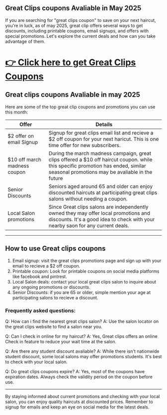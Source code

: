 ## Great Clips coupons Avaliable in May 2025 

If you are searching for "great clips coupon" to save on your next haircut, you're in luck, as of may 2025, great clip offers several
ways to get discounts, including printable coupons, email signups, and offers with special promotions. Let's explore the current deals 
and how can you take advantage of them.

<h1><a href="https://www.google.com/url?q=https%3A%2F%2Fwww.dynews.net%2F2025%2F05%2Ftop-great-clips-coupons-for-2025.html&sa=D&sntz=1&usg=AOvVaw1KErl8iRJippsqqCY0jbMh">👉 Click here to get Great Clips Coupons</a></h1>

## Great clips coupons Avaliable in may 2025 

Here are some of the top great clip coupons and promotions you can use this month:

| Offer | Details |
| ---- | -------- |
| $2 offer on email Signup | Signup for great clips email list and recieve a $2 off coupon for your next haricut. This is one time offer for new subscribers. |
| $10 off march madness coupon | During the march madness campaign, great clips offered a $10 off haircut coupon. while this specific promotion has ended, similar seasonal promotions may be avaliable in the future |
| Senior Discounts | Seniors aged around 65 and older can enjoy discounted haircuts at participating great clips salons without needing a coupon. |
| Local Salon promotions | Since Great clips salons are  independently owned they may offer local promotions and discounts. It's a good idea to check with your nearby saon for any current deals.

-----

## How to use Great clips coupons 

1. Email signup: visit the great clips promotions page and sign up with your email to recieve a $2 off coupon.
2. Printable coupon: Look for printable coupons on social media platforms like facebook and pintrest.
3. Local Salon deals: contact your local great clips salon to inquire about any ongoing promotions or discounts.
4. Senior Discounts: if you are 65 or older, simple mention your age at participating salons to recieve a discount.

### Frequently asked questions:

Q: How can i find the nearest great clips salon? 
A: Use the salon locator on the great clips website to find a salon near you.

Q: Can I check in online for my haircut?
A: Yes, Great clips offers an online Check in feature to reduce your wait time at the salon.

Q: Are there any student discount avaliable?
A: While there isn't nationwide student discount, some local salons may offer promotions students. It's best to check with your local salon.

Q: Do great clips coupons expire?
A: Yes, most of the coupons have expiration dates. Always check the validity period on the coupon before use.

----

By staying informed about current promotions and checking with your local salon, you can enjoy quality haircuts at discounted prices. Remember to signup for emails and keep an eye on social media for the latest deals. 

<!--

**Here are some ideas to get you started:**

🙋‍♀️ A short introduction - what is your organization all about?
🌈 Contribution guidelines - how can the community get involved?
👩‍💻 Useful resources - where can the community find your docs? Is there anything else the community should know?
🍿 Fun facts - what does your team eat for breakfast?
🧙 Remember, you can do mighty things with the power of [Markdown](https://docs.github.com/github/writing-on-github/getting-started-with-writing-and-formatting-on-github/basic-writing-and-formatting-syntax)
-->
